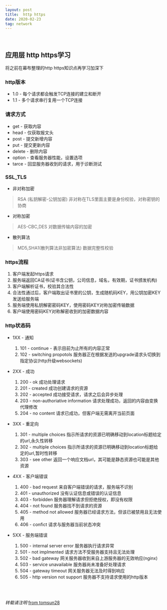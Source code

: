 ```yaml
---
layout: post
title:  http https 
date: 2020-02-23
tag: network
---
```

<br>

## 应用层 http https学习  

将之前在幕布整理的http https知识点再学习加深下   

### http版本  

* 1.0 - 每个请求都会触发TCP连接的建立和断开  
* 1.1 - 多个请求串行复用一个TCP连接  

### 请求方式  
* get - 获取内容  
* head - 仅获取报文头 
* post - 提交新增内容  
* put - 提交更新内容  
* delete - 删除内容  
* option - 查看服务器性能，设置选项  
* tarce - 回显服务器收到的请求，用于诊断测试   

### SSL_TLS  
* 非对称加密  
> RSA (私钥解密-公钥加密)
> 非对称在TLS里面主要是身份校验，对称密钥的协商  

* 对称加密  
> AES-CBC,DES
> 对数据传输内容的加密  

* 散列算法  
> MD5,SHA1(散列算法非加密算法)
> 数据完整性校验  

### https流程  

1. 客户端发起https请求  
2. 服务端返回CA证书(证书含公钥，公司信息，域名，有效期，证书颁发机构)  
3. 客户端解析证书，校验其合法性  
4. 合法性通过后，客户端取出证书里的公钥，生成随机码KEY，用公钥加密KEY发送给服务端  
5. 服务端使用私钥解密密码KEY，使用密码KEY对称加密传输数据  
6. 客户端使用密码KEY对称解密收到的加密数据内容  

### http状态码  

* 1XX - 通知  
  1. 101 - continue - 表示目前为止所有的内容正常  
  2. 102 - switching propotols 服务器正在根据发送的upgrade请求头切换到指定协议(http升级websockets)  

* 2XX - 成功  
  1. 200 - ok 成功处理请求  
  2. 201 - created 成功创建请求的资源  
  3. 202 - accepted 成功接受请求，请求之后会异步处理  
  4. 203 - non-authoriative information 请求处理成功，返回的内容由变换代理修改  
  5. 204 - no content 请求已成功，但客户端无需离开当前页面  

* 3XX - 重定向  
  1. 301 - multiple choices 指示所请求的资源已明确移动到location标题给定的url,永久性转移  
  2. 302 - multiple choices 指示所请求的资源已明确移动到location标题给定的url,暂时性转移
  3. 303 - see other 返回一个响应文档url，其可能是静态资源也可能是其他资源  

* 4XX - 客户端错误  
  1. 400 - bad request 来自客户端错误的请求，服务端不识别  
  2. 401 - unauthorized 没有认证信息或错误的认证信息  
  3. 403 - forbidden 服务器理解请求但拒绝授权，即没有权限  
  4. 404 - not found 服务器找不到请求的资源  
  5. 405 - method not allowed 服务器已经请求方法，但该已被禁用且无法使用  
  6. 406 - confict 请求与服务器当前状态冲突  

* 5XX -  服务端错误  
  1.  500 - internal server error 服务器执行请求异常  
  2.  501 - not implmented 请求方法不受服务器支持且无法处理  
  3.  502 - bad gateway 网关服务器收到来自上游服务器的无效响应(nginx)
  4.  503 - service unavailable 服务器尚未准备好处理请求  
  5.  504 - gateway timeout 网关服务器无法及时得到响应  
  6.  505 - http version not support 服务器不支持请求使用的http版本  

<br>
<br>

*转载请注明* [from tomsun28](http://usthe.com)
